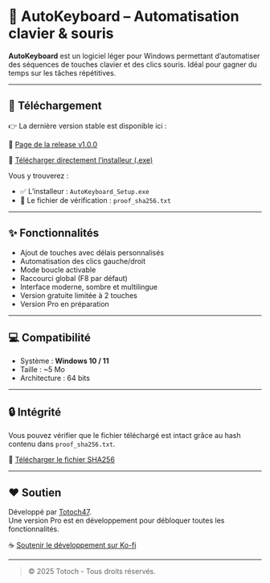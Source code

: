 # 🧠 AutoKeyboard – Automatisation clavier & souris

**AutoKeyboard** est un logiciel léger pour Windows permettant d’automatiser des séquences de touches clavier et des clics souris. Idéal pour gagner du temps sur les tâches répétitives.

---

## 🚀 Téléchargement

👉 La dernière version stable est disponible ici :

🔗 [Page de la release v1.0.0](https://github.com/Totoch47/AutoKeyboard-Release1.0.0/releases/tag/v1.0.0)

🎯 [Télécharger directement l’installeur (.exe)](https://github.com/Totoch47/AutoKeyboard-Release1.0.0/releases/download/v1.0.0/AutoKeyboard_Setup.exe)


Vous y trouverez :
- ✅ L’installeur : `AutoKeyboard_Setup.exe`
- 🔐 Le fichier de vérification : `proof_sha256.txt`

---

## ✨ Fonctionnalités

- Ajout de touches avec délais personnalisés
- Automatisation des clics gauche/droit
- Mode boucle activable
- Raccourci global (F8 par défaut)
- Interface moderne, sombre et multilingue
- Version gratuite limitée à 2 touches
- Version Pro en préparation

---

## 💻 Compatibilité

- Système : **Windows 10 / 11**
- Taille : ~5 Mo
- Architecture : 64 bits

---

## 🔒 Intégrité

Vous pouvez vérifier que le fichier téléchargé est intact grâce au hash contenu dans `proof_sha256.txt`.

🔐 [Télécharger le fichier SHA256](https://github.com/Totoch47/AutoKeyboard-Release1.0.0/releases/download/v1.0.0/proof_sha256-HASH.txt)

---

## ❤️ Soutien

Développé par [Totoch47](https://github.com/Totoch47).  
Une version Pro est en développement pour débloquer toutes les fonctionnalités.

☕ [Soutenir le développement sur Ko-fi](https://ko-fi.com/totoch)


---

> © 2025 Totoch - Tous droits réservés.
